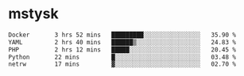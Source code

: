 # mstysk

<!--START_SECTION:waka-->

```txt
Docker       3 hrs 52 mins   █████████░░░░░░░░░░░░░░░░   35.90 %
YAML         2 hrs 40 mins   ██████▒░░░░░░░░░░░░░░░░░░   24.83 %
PHP          2 hrs 12 mins   █████░░░░░░░░░░░░░░░░░░░░   20.45 %
Python       22 mins         █░░░░░░░░░░░░░░░░░░░░░░░░   03.48 %
netrw        17 mins         ▓░░░░░░░░░░░░░░░░░░░░░░░░   02.70 %
```

<!--END_SECTION:waka-->
